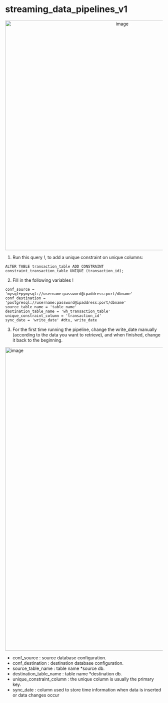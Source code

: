# streaming_data_pipelines_v1



<p align='center'>
<img width="732" alt="image" src="https://github.com/rickichann/streaming_data_pipelines_v1/assets/53082147/69260da3-6c57-40e4-af60-15bf648d5131">
</p>

  
 
1. Run this query !, to add a unique constraint on unique columns:
```
ALTER TABLE transaction_table ADD CONSTRAINT constraint_transaction_table UNIQUE (transaction_id);
```


2. Fill in the following variables !

```
conf_source = 'mysql+pymysql://username:password@ipaddress:port/dbname'
conf_destination = 'postgresql://username:password@ipaddress:port/dbname'
source_table_name = 'table_name'
destination_table_name = 'wh_transaction_table'
unique_constraint_column = 'transaction_id'
sync_date = 'write_date' #dtu, write_date  
```

3. For the first time running the pipeline, change the write_date manually (according to the data you want to retrieve), and when finished, change it back to the beginning.
<img width="967" alt="image" src="https://github.com/rickichann/streaming_data_pipelines_v1/assets/53082147/c4a1d07a-c31b-44a7-811c-46a1dac21056">

- conf_source : source database configuration.
- conf_destination : destination database configuration.
- source_table_name : table name *source db.
- destination_table_name : table name *destination db.
- unique_constraint_column : the unique column is usually the primary key.
- sync_date : column used to store time information when data is inserted or data changes occur
